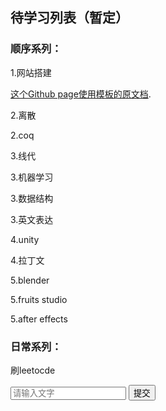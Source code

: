## 待学习列表（暂定）
### 顺序系列：
1.网站搭建

[这个Github page使用模板的原文档](./pages/template_help.html).

<div class="progress-container">
  <div class="progress-bar"></div>
</div>

2.离散

2.coq

3.线代

3.机器学习

3.数据结构

3.英文表达

4.unity

4.拉丁文

5.blender

5.fruits studio

5.after effects
### 日常系列：
刷leetocde


<form action="https://github.com/Creepia/creepia.github.io/issues/1" method="post">
  <input type="text" name="message" placeholder="请输入文字">
  <input type="submit" value="提交">
</form>
